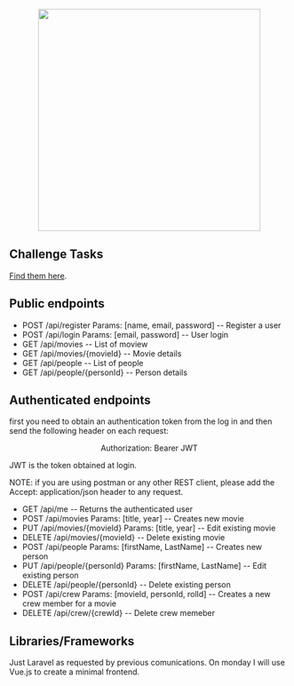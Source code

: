 <p align="center"><img src="https://res.cloudinary.com/dtfbvvkyp/image/upload/v1566331377/laravel-logolockup-cmyk-red.svg" width="400"></p>

## Challenge Tasks

[Find them here](https://github.com/paulodamian/Laravel-Vue-challenge/blob/master/Challenge.txt).


## Public endpoints 

- POST /api/register Params: [name, email, password] -- Register a user
- POST /api/login Params: [email, password] -- User login
- GET /api/movies -- List of moview
- GET /api/movies/{movieId} -- Movie details
- GET /api/people -- List of people
- GET /api/people/{personId} -- Person details

## Authenticated endpoints

first you need to obtain an authentication token from the log in and then send the following header on each request:
<p align="center">Authorization: Bearer JWT</p>
JWT is the token obtained at login.

NOTE: if you are using postman or any other REST client, please add the Accept: application/json header to any request.

- GET /api/me -- Returns the authenticated user
- POST /api/movies Params: [title, year] -- Creates new movie
- PUT /api/movies/{movieId} Params: [title, year] -- Edit existing movie
- DELETE /api/movies/{movieId} -- Delete existing movie
- POST /api/people Params: [firstName, LastName] -- Creates new person
- PUT /api/people/{personId} Params: [firstName, LastName] -- Edit existing person
- DELETE /api/people/{personId} -- Delete existing person
- POST /api/crew Params: [movieId, personId, rolId] -- Creates a new crew member for a movie
- DELETE /api/crew/{crewId} -- Delete crew memeber 

## Libraries/Frameworks
Just Laravel as requested by previous comunications.
On monday I will use Vue.js to create a minimal frontend. 